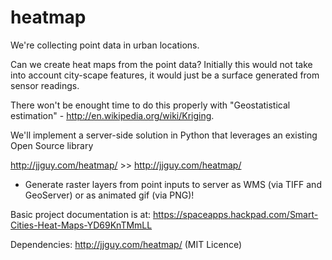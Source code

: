 heatmap
=======

We're collecting point data in urban locations.

Can we create heat maps from the point data?  Initially this would not take into account city-scape features, it would just be a surface generated from sensor readings.

There won't be enought time to do this properly with "Geostatistical estimation" - http://en.wikipedia.org/wiki/Kriging.

We'll implement a server-side solution in Python that leverages an existing Open Source library

http://jjguy.com/heatmap/  >> http://jjguy.com/heatmap/

* Generate raster layers from point inputs to server as WMS (via TIFF and GeoServer) or as animated gif (via PNG)!

Basic project documentation is at: https://spaceapps.hackpad.com/Smart-Cities-Heat-Maps-YD69KnTMmLL

Dependencies:
http://jjguy.com/heatmap/ (MIT Licence)
